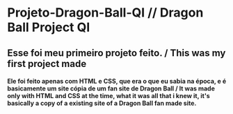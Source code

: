 # Projeto-Dragon-Ball-QI // Dragon Ball Project QI

## Esse foi meu primeiro projeto feito. / This was my first project made

#### Ele foi feito apenas com HTML e CSS, que era o que eu sabia na época, e é basicamente um site cópia de um fan site de Dragon Ball / It was made only with HTML and CSS at the time, what it was all that i knew it, it's basically a copy of a existing site of a Dragon Ball fan made site.
